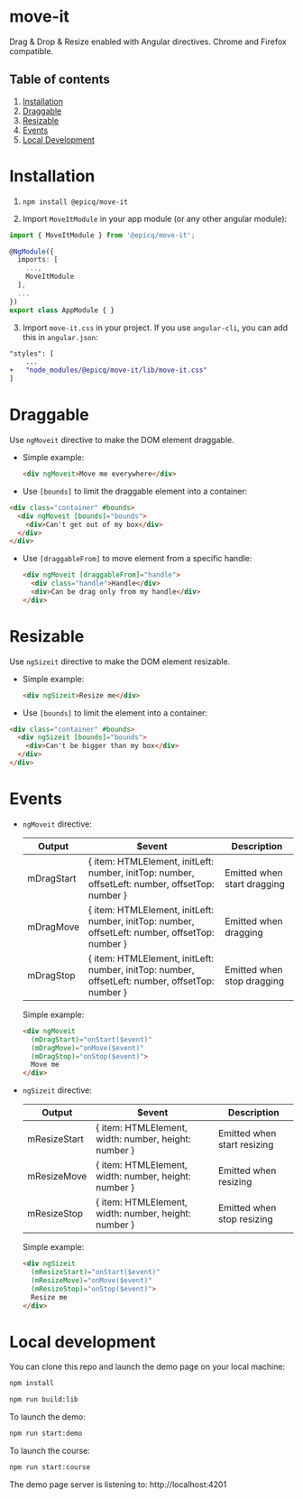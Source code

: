 # move-it

Drag & Drop & Resize enabled with Angular directives.
Chrome and Firefox compatible.

## Table of contents 
1. [Installation](#installation)
2. [Draggable](#draggable)
3. [Resizable](#resizable)
4. [Events](#events)
5. [Local Development](#local-development)

# Installation

1. `npm install @epicq/move-it`

2. Import `MoveItModule` in your app module (or any other angular module):
  ```typescript
  import { MoveItModule } from '@epicq/move-it';

  @NgModule({
    imports: [
      ...,
      MoveItModule
    ],
    ...
  })
  export class AppModule { }
  ```

  3. Import `move-it.css` in your project. If you use `angular-cli`, you can add this in `angular.json`:

  ```diff
  "styles": [
      ...
  +   "node_modules/@epicq/move-it/lib/move-it.css"
  ]
  ```

# Draggable

  Use `ngMoveit` directive to make the DOM element draggable.
  + Simple example:

    ```html
    <div ngMoveit>Move me everywhere</div>
    ```

  + Use `[bounds]` to limit the draggable element into a container:

  ```html
  <div class="container" #bounds>
    <div ngMoveit [bounds]="bounds">
      <div>Can't get out of my box</div>
    </div>
  </div>
  ```

  + Use `[draggableFrom]` to move element from a specific handle:

    ```html
    <div ngMoveit [draggableFrom]="handle">
      <div class="handle">Handle</div>
      <div>Can be drag only from my handle</div>
    </div>
    ```

# Resizable

Use `ngSizeit` directive to make the DOM element resizable.
  + Simple example:

    ```html
    <div ngSizeit>Resize me</div>
    ```

  + Use `[bounds]` to limit the element into a container:

  ```html
  <div class="container" #bounds>
    <div ngSizeit [bounds]="bounds">
      <div>Can't be bigger than my box</div>
    </div>
  </div>
  ```

# Events

+ `ngMoveit` directive:

    | Output | $event | Description |
    | ------ | ------ | ----------- |
    | mDragStart | { item: HTMLElement, initLeft: number, initTop: number, offsetLeft: number, offsetTop: number } | Emitted when start dragging |
    | mDragMove | { item: HTMLElement, initLeft: number, initTop: number, offsetLeft: number, offsetTop: number } | Emitted when dragging |
    | mDragStop | { item: HTMLElement, initLeft: number, initTop: number, offsetLeft: number, offsetTop: number } | Emitted when stop dragging |

    Simple example:
    ```html
    <div ngMoveit
      (mDragStart)="onStart($event)"
      (mDragMove)="onMove($event)"
      (mDragStop)="onStop($event)">
      Move me
    </div>
    ```

+ `ngSizeit` directive:

    | Output | $event | Description |
    | ------ | ------ | ----------- |
    | mResizeStart | { item: HTMLElement, width: number, height: number } | Emitted when start resizing |
    | mResizeMove | { item: HTMLElement, width: number, height: number } | Emitted when resizing |
    | mResizeStop | { item: HTMLElement, width: number, height: number } | Emitted when stop resizing |

    Simple example:
    ```html
    <div ngSizeit
      (mResizeStart)="onStart($event)"
      (mResizeMove)="onMove($event)"
      (mResizeStop)="onStop($event)">
      Resize me
    </div>
    ```

# Local development
You can clone this repo and launch the demo page on your local machine:
```bash
npm install
```
```bash
npm run build:lib
```
To launch the demo:
```bash
npm run start:demo
```
To launch the course:
```bash
npm run start:course
```


The demo page server is listening to: http://localhost:4201

